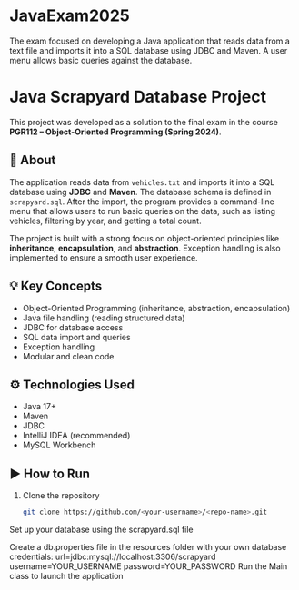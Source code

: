 # JavaExam2025
The exam focused on developing a Java application that reads data from a text file and imports it into a SQL database using JDBC and Maven. A user menu allows basic queries against the database. 

# Java Scrapyard Database Project

This project was developed as a solution to the final exam in the course **PGR112 – Object-Oriented Programming (Spring 2024)**.

## 📄 About

The application reads data from `vehicles.txt` and imports it into a SQL database using **JDBC** and **Maven**. The database schema is defined in `scrapyard.sql`. After the import, the program provides a command-line menu that allows users to run basic queries on the data, such as listing vehicles, filtering by year, and getting a total count.

The project is built with a strong focus on object-oriented principles like **inheritance**, **encapsulation**, and **abstraction**. Exception handling is also implemented to ensure a smooth user experience.

## 💡 Key Concepts

- Object-Oriented Programming (inheritance, abstraction, encapsulation)
- Java file handling (reading structured data)
- JDBC for database access
- SQL data import and queries
- Exception handling
- Modular and clean code

## ⚙️ Technologies Used

- Java 17+
- Maven
- JDBC
- IntelliJ IDEA (recommended)
- MySQL Workbench

## ▶️ How to Run

1. Clone the repository  
   ```bash
   git clone https://github.com/<your-username>/<repo-name>.git
Set up your database using the scrapyard.sql file

Create a db.properties file in the resources folder with your own database credentials:
url=jdbc:mysql://localhost:3306/scrapyard
username=YOUR_USERNAME
password=YOUR_PASSWORD
Run the Main class to launch the application
